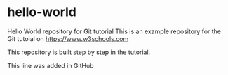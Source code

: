 # hello-world
Hello World repository for Git tutorial
This is an example repository for the Git tutoial on https://www.w3schools.com

This repository is built step by step in the tutorial.

This line was added in GitHub
